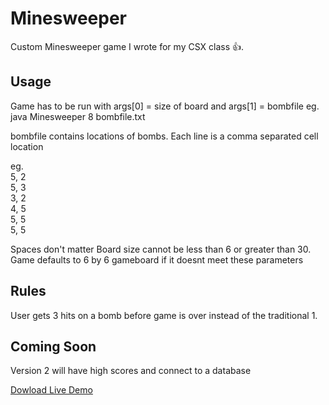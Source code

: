 # Minesweeper
Custom Minesweeper game I wrote for my CSX class :thumbsup:.

## Usage
Game has to be run with args[0] = size of board and args[1] = bombfile
eg.  java Minesweeper 8 bombfile.txt

bombfile contains locations of bombs. Each line is a comma separated cell location

eg.<br>
5, 2<br>
5, 3<br>
3, 2<br>
4, 5<br>
5, 5<br>
5,    5<br>

 Spaces don't matter
Board size cannot be less than 6 or greater than 30. 
Game defaults to 6 by 6 gameboard if it doesnt meet these parameters

## Rules
User gets 3 hits on a bomb before game is over instead of the traditional 1.

## Coming Soon
Version 2 will have high scores and connect to a database

[Dowload Live Demo](http://papasy.me/files/Minesweeper.jar)


